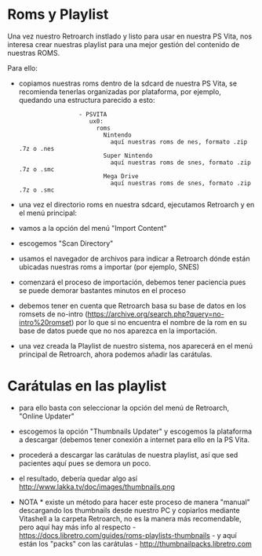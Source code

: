 # Roms y Playlist

Una vez nuestro Retroarch instlado y listo para usar en nuestra PS Vita, nos interesa crear nuestras playlist para una mejor gestión del contenido de nuestras ROMS.

Para ello:

- copiamos nuestras roms dentro de la sdcard de nuestra PS Vita, se recomienda tenerlas organizadas por plataforma, 
por ejemplo, quedando una estructura parecido a esto:
                       
                       - PSVITA
                          ux0:
                            roms 
                              Nintendo
                                aquí nuestras roms de nes, formato .zip .7z o .nes
                              Super Nintendo
                                aquí nuestras roms de snes, formato .zip .7z o .smc
                              Mega Drive
                                aquí nuestras roms de snes, formato .zip .7z o .smc

- una vez el directorio roms en nuestra sdcard, ejecutamos Retroarch y en el menú principal:

 - vamos a la opción del menú "Import Content"
 - escogemos "Scan Directory"
 - usamos el navegador de archivos para indicar a Retroarch dónde están ubicadas nuestras roms a importar (por ejemplo, SNES)
 - comenzará el proceso de importación, debemos tener paciencia pues se puede demorar bastantes minutos en el proceso
 - debemos tener en cuenta que Retroarch basa su base de datos en los romsets de no-intro (https://archive.org/search.php?query=no-intro%20romset)
 por lo que si no encuentra el nombre de la rom en su base de datos puede que no nos aparezca en la importación.
 
 - una vez creada la Playlist de nuestro sistema, nos aparecerá en el menú principal de Retroarch, ahora podemos añadir las carátulas.
 
 # Carátulas en las playlist
 
 - para ello basta con seleccionar la opción del menú de Retroarch, "Online Updater"
 
 - escogemos la opción "Thumbnails Updater" y escogemos la plataforma a descargar (debemos tener conexión a internet para ello en la PS Vita.
 
 - procederá a descargar las carátulas de nuestra playlist, así que sed pacientes aquí pues se demora un poco.
 
 - el resultado, debería quedar algo así http://www.lakka.tv/doc/images/thumbnails.png
 
 * NOTA *
existe un método para hacer este proceso de manera "manual" descargando los thumbnails desde nuestro PC y copiarlos mediante Vitashell a la carpeta Retroarch, no es la manera más recomendable, pero aquí hay más info al respecto - https://docs.libretro.com/guides/roms-playlists-thumbnails - y aquí están los "packs" con las carátulas - http://thumbnailpacks.libretro.com

